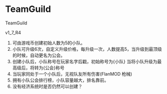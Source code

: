 # TeamGuild
TeamGuild

v1_7_R4

1. 可由游戏币创建初始人数为5的小队。
2. 小队可升级6次，自定义升级价格，每升级一次，人数提高5，当升级到最顶级的时候，自动更名为公会。
3. 创建小队后，小队称号在玩家名字后戳，初始称号为{小队} 当将小队升级为最高级后，将转为{公会}称号
4. 当玩家同处于一个小队后，无视队友所有伤害(FlanMOD 枪械)
5. 拥有小队公会排行榜，小队容量越大，排名靠前。
6. 没有经济系统时是否仍然可以创建？
